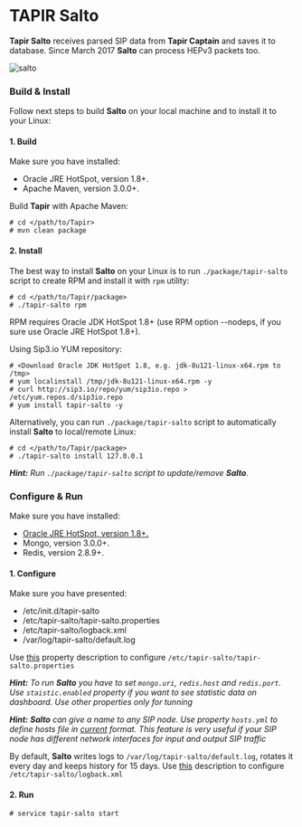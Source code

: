 # TAPIR Salto #

**Tapir Salto** receives parsed SIP data from **Tapir Captain** and saves it to database. Since March 2017 **Salto** can process HEPv3 packets too.

![salto](https://cloud.githubusercontent.com/assets/16978841/24553230/25aa2dcc-1632-11e7-9799-739200f5088d.png)

### Build & Install ###

Follow next steps to build **Salto** on your local machine and to install it to your Linux:

#### 1. Build ####

Make sure you have installed:
* Oracle JRE HotSpot, version 1.8+.
* Apache Maven, version 3.0.0+.

Build **Tapir** with Apache Maven:
```
# cd </path/to/Tapir>
# mvn clean package
```

#### 2. Install ####

The best way to install **Salto** on your Linux is to run ```./package/tapir-salto``` script to create RPM and install it with ```rpm``` utility:
```
# cd </path/to/Tapir/package>
# ./tapir-salto rpm
```
RPM requires Oracle JDK HotSpot 1.8+ (use RPM option --nodeps, if you sure use Oracle JRE HotSpot 1.8+).

Using Sip3.io YUM repository:
```
# <Download Oracle JDK HotSpot 1.8, e.g. jdk-8u121-linux-x64.rpm to /tmp>
# yum localinstall /tmp/jdk-8u121-linux-x64.rpm -y
# curl http://sip3.io/repo/yum/sip3io.repo > /etc/yum.repos.d/sip3io.repo
# yum install tapir-salto -y
```

Alternatively, you can run ```./package/tapir-salto``` script to automatically install **Salto** to local/remote Linux:
```
# cd </path/to/Tapir/package>
# ./tapir-salto install 127.0.0.1
```

_**Hint:** Run ```./package/tapir-salto``` script to update/remove **Salto**._

### Configure & Run ###

Make sure you have installed:
* [Oracle JRE HotSpot, version 1.8+.](http://www.oracle.com/technetwork/java/javase/downloads/index.html)
* Mongo, version 3.0.0+.
* Redis, version 2.8.9+.

#### 1. Configure ####

Make sure you have presented:
* /etc/init.d/tapir-salto
* /etc/tapir-salto/tapir-salto.properties
* /etc/tapir-salto/logback.xml
* /var/log/tapir-salto/default.log

Use [this](https://github.com/sip3io/tapir/tree/master/package/etc/tapir-salto/tapir-salto.properties.changes) property description to configure ```/etc/tapir-salto/tapir-salto.properties```

_**Hint:** To run **Salto** you have to set ```mongo.uri```, ```redis.host``` and ```redis.port```. Use ```staistic.enabled``` property if you want to see statistic data on dashboard. Use other properties only for tunning_

_**Hint:** **Salto** can give a name to any SIP node. Use property ```hosts.yml``` to define hosts file in [current](https://github.com/sip3io/tapir/tree/master/package/etc/tapir-salto/hosts.yml.example) format. This feature is very useful if your SIP node has different network interfaces for input and output SIP traffic_

By default, **Salto** writes logs to ```/var/log/tapir-salto/default.log```, rotates it every day and keeps history for 15 days.
Use [this](https://logback.qos.ch) description to configure ```/etc/tapir-salto/logback.xml```

#### 2.  Run ####
```
# service tapir-salto start

```
